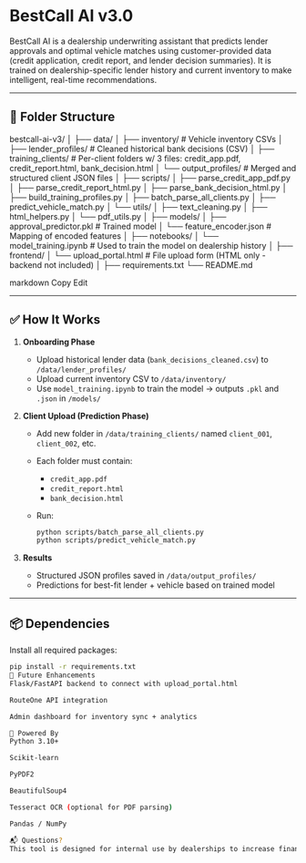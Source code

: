 # BestCall AI v3.0

BestCall AI is a dealership underwriting assistant that predicts lender approvals and optimal vehicle matches using customer-provided data (credit application, credit report, and lender decision summaries). It is trained on dealership-specific lender history and current inventory to make intelligent, real-time recommendations.

---

## 📁 Folder Structure

bestcall-ai-v3/
│
├── data/
│ ├── inventory/ # Vehicle inventory CSVs
│ ├── lender_profiles/ # Cleaned historical bank decisions (CSV)
│ ├── training_clients/ # Per-client folders w/ 3 files: credit_app.pdf, credit_report.html, bank_decision.html
│ └── output_profiles/ # Merged and structured client JSON files
│
├── scripts/
│ ├── parse_credit_app_pdf.py
│ ├── parse_credit_report_html.py
│ ├── parse_bank_decision_html.py
│ ├── build_training_profiles.py
│ ├── batch_parse_all_clients.py
│ ├── predict_vehicle_match.py
│ └── utils/
│ ├── text_cleaning.py
│ ├── html_helpers.py
│ └── pdf_utils.py
│
├── models/
│ ├── approval_predictor.pkl # Trained model
│ └── feature_encoder.json # Mapping of encoded features
│
├── notebooks/
│ └── model_training.ipynb # Used to train the model on dealership history
│
├── frontend/
│ └── upload_portal.html # File upload form (HTML only - backend not included)
│
├── requirements.txt
└── README.md

markdown
Copy
Edit

---

## ✅ How It Works

1. **Onboarding Phase**
   - Upload historical lender data (`bank_decisions_cleaned.csv`) to `/data/lender_profiles/`
   - Upload current inventory CSV to `/data/inventory/`
   - Use `model_training.ipynb` to train the model → outputs `.pkl` and `.json` in `/models/`

2. **Client Upload (Prediction Phase)**
   - Add new folder in `/data/training_clients/` named `client_001`, `client_002`, etc.
   - Each folder must contain:
     - `credit_app.pdf`
     - `credit_report.html`
     - `bank_decision.html`

   - Run:
     ```bash
     python scripts/batch_parse_all_clients.py
     python scripts/predict_vehicle_match.py
     ```

3. **Results**
   - Structured JSON profiles saved in `/data/output_profiles/`
   - Predictions for best-fit lender + vehicle based on trained model

---

## 📦 Dependencies

Install all required packages:

```bash
pip install -r requirements.txt
📄 Future Enhancements
Flask/FastAPI backend to connect with upload_portal.html

RouteOne API integration

Admin dashboard for inventory sync + analytics

🧠 Powered By
Python 3.10+

Scikit-learn

PyPDF2

BeautifulSoup4

Tesseract OCR (optional for PDF parsing)

Pandas / NumPy

📬 Questions?
This tool is designed for internal use by dealerships to increase finance approval rates, reduce submission errors, and match clients to the best-fit financing structures.#   r e d e p l o y   t r i g g e r  
 